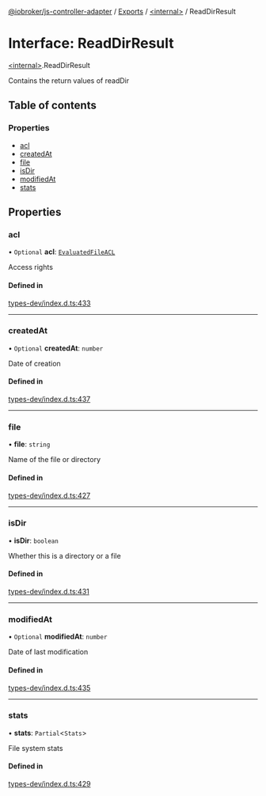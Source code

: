 [@iobroker/js-controller-adapter](../README.md) / [Exports](../modules.md) / [\<internal\>](../modules/internal_.md) / ReadDirResult

# Interface: ReadDirResult

[\<internal\>](../modules/internal_.md).ReadDirResult

Contains the return values of readDir

## Table of contents

### Properties

- [acl](internal_.ReadDirResult.md#acl)
- [createdAt](internal_.ReadDirResult.md#createdat)
- [file](internal_.ReadDirResult.md#file)
- [isDir](internal_.ReadDirResult.md#isdir)
- [modifiedAt](internal_.ReadDirResult.md#modifiedat)
- [stats](internal_.ReadDirResult.md#stats)

## Properties

### acl

• `Optional` **acl**: [`EvaluatedFileACL`](internal_.EvaluatedFileACL.md)

Access rights

#### Defined in

[types-dev/index.d.ts:433](https://github.com/ioBroker/ioBroker.js-controller/blob/14a872375/packages/types-dev/index.d.ts#L433)

___

### createdAt

• `Optional` **createdAt**: `number`

Date of creation

#### Defined in

[types-dev/index.d.ts:437](https://github.com/ioBroker/ioBroker.js-controller/blob/14a872375/packages/types-dev/index.d.ts#L437)

___

### file

• **file**: `string`

Name of the file or directory

#### Defined in

[types-dev/index.d.ts:427](https://github.com/ioBroker/ioBroker.js-controller/blob/14a872375/packages/types-dev/index.d.ts#L427)

___

### isDir

• **isDir**: `boolean`

Whether this is a directory or a file

#### Defined in

[types-dev/index.d.ts:431](https://github.com/ioBroker/ioBroker.js-controller/blob/14a872375/packages/types-dev/index.d.ts#L431)

___

### modifiedAt

• `Optional` **modifiedAt**: `number`

Date of last modification

#### Defined in

[types-dev/index.d.ts:435](https://github.com/ioBroker/ioBroker.js-controller/blob/14a872375/packages/types-dev/index.d.ts#L435)

___

### stats

• **stats**: `Partial`\<`Stats`\>

File system stats

#### Defined in

[types-dev/index.d.ts:429](https://github.com/ioBroker/ioBroker.js-controller/blob/14a872375/packages/types-dev/index.d.ts#L429)

